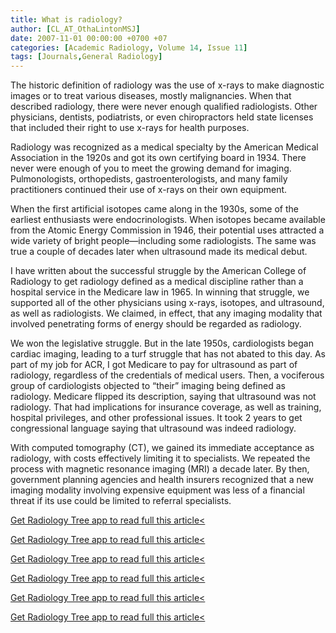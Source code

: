 ```yaml
---
title: What is radiology?
author: [CL_AT_OthaLintonMSJ]
date: 2007-11-01 00:00:00 +0700 +07
categories: [Academic Radiology, Volume 14, Issue 11]
tags: [Journals,General Radiology]
---
```

The historic definition of radiology was the use of x-rays to make diagnostic images or to treat various diseases, mostly malignancies. When that described radiology, there were never enough qualified radiologists. Other physicians, dentists, podiatrists, or even chiropractors held state licenses that included their right to use x-rays for health purposes.

Radiology was recognized as a medical specialty by the American Medical Association in the 1920s and got its own certifying board in 1934. There never were enough of you to meet the growing demand for imaging. Pulmonologists, orthopedists, gastroenterologists, and many family practitioners continued their use of x-rays on their own equipment.

When the first artificial isotopes came along in the 1930s, some of the earliest enthusiasts were endocrinologists. When isotopes became available from the Atomic Energy Commission in 1946, their potential uses attracted a wide variety of bright people—including some radiologists. The same was true a couple of decades later when ultrasound made its medical debut.

I have written about the successful struggle by the American College of Radiology to get radiology defined as a medical discipline rather than a hospital service in the Medicare law in 1965. In winning that struggle, we supported all of the other physicians using x-rays, isotopes, and ultrasound, as well as radiologists. We claimed, in effect, that any imaging modality that involved penetrating forms of energy should be regarded as radiology.

We won the legislative struggle. But in the late 1950s, cardiologists began cardiac imaging, leading to a turf struggle that has not abated to this day. As part of my job for ACR, I got Medicare to pay for ultrasound as part of radiology, regardless of the credentials of medical users. Then, a vociferous group of cardiologists objected to “their” imaging being defined as radiology. Medicare flipped its description, saying that ultrasound was not radiology. That had implications for insurance coverage, as well as training, hospital privileges, and other professional issues. It took 2 years to get congressional language saying that ultrasound was indeed radiology.

With computed tomography (CT), we gained its immediate acceptance as radiology, with costs effectively limiting it to specialists. We repeated the process with magnetic resonance imaging (MRI) a decade later. By then, government planning agencies and health insurers recognized that a new imaging modality involving expensive equipment was less of a financial threat if its use could be limited to referral specialists.

[Get Radiology Tree app to read full this article<](https://clinicalpub.com/app)

[Get Radiology Tree app to read full this article<](https://clinicalpub.com/app)

[Get Radiology Tree app to read full this article<](https://clinicalpub.com/app)

[Get Radiology Tree app to read full this article<](https://clinicalpub.com/app)

[Get Radiology Tree app to read full this article<](https://clinicalpub.com/app)

[Get Radiology Tree app to read full this article<](https://clinicalpub.com/app)